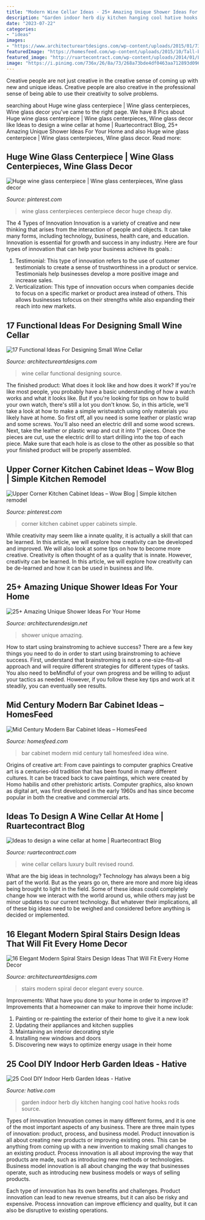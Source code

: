 ```yaml
---
title: "Modern Wine Cellar Ideas - 25+ Amazing Unique Shower Ideas For Your Home"
description: "Garden indoor herb diy kitchen hanging cool hative hooks rods source"
date: "2023-07-22"
categories:
- "ideas"
images:
- "https://www.architectureartdesigns.com/wp-content/uploads/2015/01/73.jpg"
featuredImage: "https://homesfeed.com/wp-content/uploads/2015/10/Tall-bar-cabinet-idea-with-open-shelves-for-storing-wine-glasses-shaker-and-wine-bottles-.jpg"
featured_image: "http://ruartecontract.com/wp-content/uploads/2014/01/Luxury-wine-cellar-@RuarteContract.jpg"
image: "https://i.pinimg.com/736x/26/8a/73/268a73bde4df0463aa712893d0964125.jpg"
---
```



Creative people are not just creative in the creative sense of coming up with new and unique ideas. Creative people are also creative in the professional sense of being able to use their creativity to solve problems.

	

		
searching about Huge wine glass centerpiece | Wine glass centerpieces, Wine glass decor you've came to the right page. We have 8 Pics about Huge wine glass centerpiece | Wine glass centerpieces, Wine glass decor like Ideas to design a wine cellar at home | Ruartecontract Blog, 25+ Amazing Unique Shower Ideas For Your Home and also Huge wine glass centerpiece | Wine glass centerpieces, Wine glass decor. Read more:
		
    
## Huge Wine Glass Centerpiece | Wine Glass Centerpieces, Wine Glass Decor

<img loading=lazy src="https://i.pinimg.com/736x/a0/77/c9/a077c92b1b95dfc8cd22b28908e187b5--huge-wine-glass-wine-glass-centerpieces.jpg" onerror="this.onerror=null;this.src='https://tse3.mm.bing.net/th?id=OIP.cRokRJgTwnBDMquimSW-8QDYEg&amp;pid=15.1';" alt="Huge wine glass centerpiece | Wine glass centerpieces, Wine glass decor">

_Source: pinterest.com_

>wine glass centerpieces centerpiece decor huge cheap diy. 

	

The 4 Types of Innovation
Innovation is a variety of creative and new thinking that arises from the interaction of people and objects. It can take many forms, including technology, business, health care, and education. Innovation is essential for growth and success in any industry. Here are four types of innovation that can help your business achieve its goals.: 
1. Testimonial: This type of innovation refers to the use of customer testimonials to create a sense of trustworthiness in a product or service. Testimonials help businesses develop a more positive image and increase sales. 
2. Verticalization: This type of innovation occurs when companies decide to focus on a specific market or product area instead of others. This allows businesses tofocus on their strengths while also expanding their reach into new markets. 

    
## 17 Functional Ideas For Designing Small Wine Cellar

<img loading=lazy src="http://www.architectureartdesigns.com/wp-content/uploads/2016/07/4-2.jpg" onerror="this.onerror=null;this.src='https://tse4.mm.bing.net/th?id=OIP.6pIxQrl-uZ0CyNIwkXTFsAHaLI&amp;pid=15.1';" alt="17 Functional Ideas For Designing Small Wine Cellar">

_Source: architectureartdesigns.com_

>wine cellar functional designing source. 

	

The finished product: What does it look like and how does it work?
If you're like most people, you probably have a basic understanding of how a watch works and what it looks like. But if you're looking for tips on how to build your own watch, there's still a lot you don't know.  So, in this article, we'll take a look at how to make a simple wristwatch using only materials you likely have at home. 
So first off, all you need is some leather or plastic wrap and some screws. You'll also need an electric drill and some wood screws. Next, take the leather or plastic wrap and cut it into 1" pieces. Once the pieces are cut, use the electric drill to start drilling into the top of each piece. Make sure that each hole is as close to the other as possible so that your finished product will be properly assembled.

    
## Upper Corner Kitchen Cabinet Ideas – Wow Blog | Simple Kitchen Remodel

<img loading=lazy src="https://i.pinimg.com/736x/26/8a/73/268a73bde4df0463aa712893d0964125.jpg" onerror="this.onerror=null;this.src='https://tse1.mm.bing.net/th?id=OIP.CAm1-heU4ImfgE66Ej4uOwAAAA&amp;pid=15.1';" alt="Upper Corner Kitchen Cabinet Ideas – Wow Blog | Simple kitchen remodel">

_Source: pinterest.com_

>corner kitchen cabinet upper cabinets simple. 

	

While creativity may seem like a innate quality, it is actually a skill that can be learned. In this article, we will explore how creativity can be developed and improved. We will also look at some tips on how to become more creative.
Creativity is often thought of as a quality that is innate. However, creativity can be learned. In this article, we will explore how creativity can be de-learned and how it can be used in business and life.

    
## 25+ Amazing Unique Shower Ideas For Your Home

<img loading=lazy src="https://cdn.architecturendesign.net/wp-content/uploads/2016/03/AD-Amazing-Unique-Shower-Ideas-For-Your-Home-05.jpg" onerror="this.onerror=null;this.src='https://tse2.mm.bing.net/th?id=OIP.9SxlkA4FTw8sbadXbrnFewHaLG&amp;pid=15.1';" alt="25+ Amazing Unique Shower Ideas For Your Home">

_Source: architecturendesign.net_

>shower unique amazing. 

	

How to start using brainstroming to achieve success?
There are a few key things you need to do in order to start using brainstroming to achieve success. First, understand that brainstroming is not a one-size-fits-all approach and will require different strategies for different types of tasks. You also need to beMindful of your own progress and be willing to adjust your tactics as needed. However, if you follow these key tips and work at it steadily, you can eventually see results.

    
## Mid Century Modern Bar Cabinet Ideas – HomesFeed

<img loading=lazy src="https://homesfeed.com/wp-content/uploads/2015/10/Tall-bar-cabinet-idea-with-open-shelves-for-storing-wine-glasses-shaker-and-wine-bottles-.jpg" onerror="this.onerror=null;this.src='https://tse3.mm.bing.net/th?id=OIP.fybVGrpYjcFQ1ycLfRFSRQHaJ4&amp;pid=15.1';" alt="Mid Century Modern Bar Cabinet Ideas – HomesFeed">

_Source: homesfeed.com_

>bar cabinet modern mid century tall homesfeed idea wine. 

	

Origins of creative art: From cave paintings to computer graphics
Creative art is a centuries-old tradition that has been found in many different cultures. It can be traced back to cave paintings, which were created by Homo habilis and other prehistoric artists. Computer graphics, also known as digital art, was first developed in the early 1960s and has since become popular in both the creative and commercial arts.

    
## Ideas To Design A Wine Cellar At Home | Ruartecontract Blog

<img loading=lazy src="http://ruartecontract.com/wp-content/uploads/2014/01/Luxury-wine-cellar-@RuarteContract.jpg" onerror="this.onerror=null;this.src='https://tse1.mm.bing.net/th?id=OIP.Rvh-aT8D3Imgr8pxYtYQLAHaLH&amp;pid=15.1';" alt="Ideas to design a wine cellar at home | Ruartecontract Blog">

_Source: ruartecontract.com_

>wine cellar cellars luxury built revised round. 

	

What are the big ideas in technology?
Technology has always been a big part of the world. But as the years go on, there are more and more big ideas being brought to light in the field. Some of these ideas could completely change how we interact with the world around us, while others may just be minor updates to our current technology. But whatever their implications, all of these big ideas need to be weighed and considered before anything is decided or implemented.

    
## 16 Elegant Modern Spiral Stairs Design Ideas That Will Fit Every Home Decor

<img loading=lazy src="https://www.architectureartdesigns.com/wp-content/uploads/2015/01/73.jpg" onerror="this.onerror=null;this.src='https://tse1.mm.bing.net/th?id=OIP.s5Meg2Si7Ha2W_mFxf2rRwHaLH&amp;pid=15.1';" alt="16 Elegant Modern Spiral Stairs Design Ideas That Will Fit Every Home Decor">

_Source: architectureartdesigns.com_

>stairs modern spiral decor elegant every source. 

	

Improvements: What have you done to your home in order to improve it?
Improvements that a homeowner can make to improve their home include: 
1. Painting or re-painting the exterior of their home to give it a new look 
2. Updating their appliances and kitchen supplies 
3. Maintaining an interior decorating style 
4. Installing new windows and doors 
5. Discovering new ways to optimize energy usage in their home 

    
## 25 Cool DIY Indoor Herb Garden Ideas - Hative

<img loading=lazy src="http://hative.com/wp-content/uploads/2014/11/indoor-garden/2-hanging-kitchen-garden.jpg" onerror="this.onerror=null;this.src='https://tse2.mm.bing.net/th?id=OIP.jrCYtoPuTKVTvYAgLoIyuQHaKF&amp;pid=15.1';" alt="25 Cool DIY Indoor Herb Garden Ideas - Hative">

_Source: hative.com_

>garden indoor herb diy kitchen hanging cool hative hooks rods source. 

	

Types of innovation
Innovation comes in many different forms, and it is one of the most important aspects of any business. There are three main types of innovation: product, process, and business model.
Product innovation is all about creating new products or improving existing ones. This can be anything from coming up with a new invention to making small changes to an existing product. Process innovation is all about improving the way that products are made, such as introducing new methods or technologies. Business model innovation is all about changing the way that businesses operate, such as introducing new business models or ways of selling products.

Each type of innovation has its own benefits and challenges. Product innovation can lead to new revenue streams, but it can also be risky and expensive. Process innovation can improve efficiency and quality, but it can also be disruptive to existing operations.

